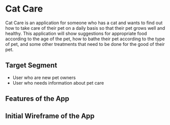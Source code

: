 # Cat Care
Cat Care is an application for someone who has a cat and wants to find out how to take care of their pet on a daily basis so that their pet grows well and healthy.
This application will show suggestions for appropriate food according to the age of the pet, how to bathe their pet according to the type of pet,
and some other treatments that need to be done for the good of their pet.

## Target Segment
- User who are new pet owners
- User who needs information about pet care

## Features of the App

## Initial Wireframe of the App
